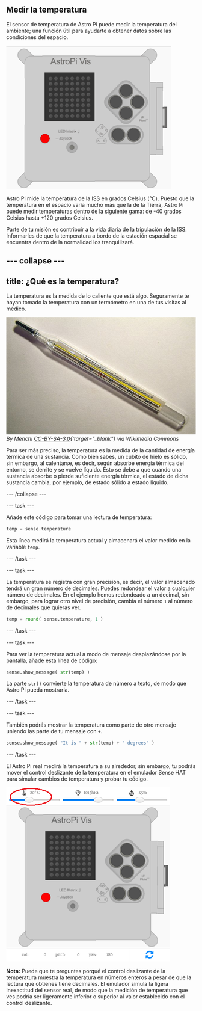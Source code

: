 ## Medir la temperatura

El sensor de temperatura de Astro Pi puede medir la temperatura del ambiente; una función útil para ayudarte a obtener datos sobre las condiciones del espacio.

![Mensaje sobre la temperatura](images/degrees-message.gif)

Astro Pi mide la temperatura de la ISS en grados Celsius (&deg;C). Puesto que la temperatura en el espacio varía mucho más que la de la Tierra, Astro Pi puede medir temperaturas dentro de la siguiente gama: de -40 grados Celsius hasta +120 grados Celsius.

Parte de tu misión es contribuir a la vida diaria de la tripulación de la ISS. Informarles de que la temperatura a bordo de la estación espacial se encuentra dentro de la normalidad los tranquilizará.

--- collapse ---
---
title: ¿Qué es la temperatura?
---

La temperatura es la medida de lo caliente que está algo. Seguramente te hayan tomado la temperatura con un termómetro en una de tus visitas al médico.

![Termómetro](images/thermometer.JPG) *By Menchi [CC-BY-SA-3.0](http://creativecommons.org/licenses/by-sa/3.0/){:target="_blank"} via Wikimedia Commons*

Para ser más preciso, la temperatura es la medida de la cantidad de energía térmica de una sustancia. Como bien sabes, un cubito de hielo es sólido, sin embargo, al calentarse, es decir, según absorbe energía térmica del entorno, se derrite y se vuelve líquido. Esto se debe a que cuando una sustancia absorbe o pierde suficiente energía térmica, el estado de dicha sustancia cambia, por ejemplo, de estado sólido a estado líquido.

--- /collapse ---

--- task ---

Añade este código para tomar una lectura de temperatura:

```python
temp = sense.temperature
```

Esta línea medirá la temperatura actual y almacenará el valor medido en la variable `temp`.

--- /task ---

--- task ---

La temperatura se registra con gran precisión, es decir, el valor almacenado tendrá un gran número de decimales. Puedes redondear el valor a cualquier número de decimales. En el ejemplo hemos redondeado a un decimal, sin embargo, para lograr otro nivel de precisión, cambia el número `1` al número de decimales que quieras ver.

```python
temp = round( sense.temperature, 1 )
```

--- /task ---

--- task ---

Para ver la temperatura actual a modo de mensaje desplazándose por la pantalla, añade esta línea de código:

```python
sense.show_message( str(temp) )
```

La parte `str()` convierte la temperatura de número a texto, de modo que Astro Pi pueda mostrarla.

--- /task ---

--- task ---

También podrás mostrar la temperatura como parte de otro mensaje uniendo las parte de tu mensaje con `+`.

```python
sense.show_message( "It is " + str(temp) + " degrees" )
```

--- /task ---

El Astro Pi real medirá la temperatura a su alrededor, sin embargo, tu podrás mover el control deslizante de la temperatura en el emulador Sense HAT para simular cambios de temperatura y probar tu código.

![Control deslizante de la temperatura](images/temperature-slider.png)

**Nota:** Puede que te preguntes porqué el control deslizante de la temperatura muestra la temperatura en números enteros a pesar de que la lectura que obtienes tiene decimales. El emulador simula la ligera inexactitud del sensor real, de modo que la medición de temperatura que ves podría ser ligeramente inferior o superior al valor establecido con el control deslizante.
